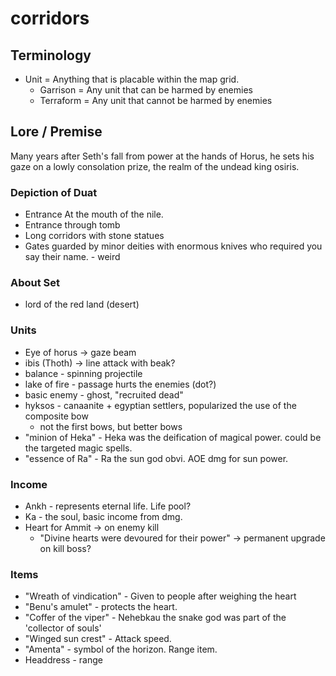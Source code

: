 # corridors


## Terminology

- Unit = Anything that is placable within the map grid.
	- Garrison = Any unit that can be harmed by enemies
	- Terraform = Any unit that cannot be harmed by enemies
	
## Lore / Premise

Many years after Seth's fall from power at the hands of Horus,
he sets his gaze on a lowly consolation prize, the realm of the undead king osiris.

### Depiction of Duat
- Entrance At the mouth of the nile.
- Entrance through tomb
- Long corridors with stone statues
- Gates guarded by minor deities with enormous knives who required you say their name. - weird

### About Set
- lord of the red land (desert)

### Units

- Eye of horus -> gaze beam
- ibis (Thoth) -> line attack with beak?
- balance - spinning projectile
- lake of fire - passage hurts the enemies (dot?)
- basic enemy - ghost, "recruited dead"
- hyksos - canaanite + egyptian settlers, popularized the use of the composite bow
	- not the first bows, but better bows
- "minion of Heka" - Heka was the deification of magical power. could be the targeted magic spells.
- "essence of Ra" - Ra the sun god obvi. AOE dmg for sun power.

### Income

- Ankh - represents eternal life. Life pool?
- Ka - the soul, basic income from dmg.
- Heart for Ammit -> on enemy kill
	- "Divine hearts were devoured for their power" -> permanent upgrade on kill boss?

### Items

- "Wreath of vindication" - Given to people after weighing the heart
- "Benu's amulet" - protects the heart.
- "Coffer of the viper" - Nehebkau the snake god was part of the 'collector of souls'
- "Winged sun crest" - Attack speed.
- "Amenta" - symbol of the horizon. Range item.
- Headdress - range
